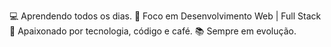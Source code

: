 
💻 Aprendendo todos os dias.
🎯 Foco em Desenvolvimento Web | Full Stack
🚀 Apaixonado por tecnologia, código e café.
📚 Sempre em evolução.

<!--
**KauaCerboncini/KauaCerboncini** is a ✨ _special_ ✨ repository because its `README.md` (this file) appears on your GitHub profile.

Here are some ideas to get you started:

- 🔭 I’m currently working on ...
- 🌱 I’m currently learning ...
- 👯 I’m looking to collaborate on ...
- 🤔 I’m looking for help with ...
- 💬 Ask me about ...
- 📫 How to reach me: ...
- 😄 Pronouns: ...
- ⚡ Fun fact: ...
-->
